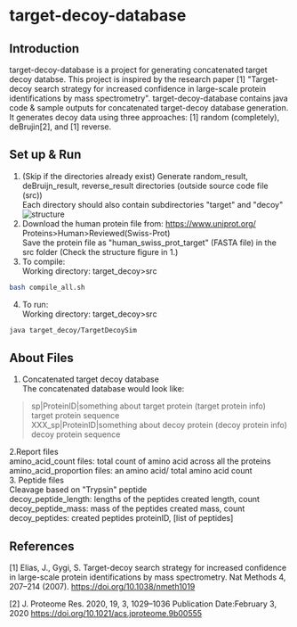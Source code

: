 # target-decoy-database

## Introduction
target-decoy-database is a project for generating concatenated target decoy databse. This project is inspired by the research paper [1] "Target-decoy search strategy for increased confidence in large-scale protein identifications by mass spectrometry". target-decoy-database contains java code & sample outputs for concatenated target-decoy database generation. It generates decoy data using three approaches: [1] random (completely), deBrujin[2], and [1] reverse. 

## Set up & Run
1. (Skip if the directories already exist) Generate random_result, deBruijn_result, reverse_result directories (outside source code file (src)) </br> Each directory should also contain subdirectories "target" and "decoy"
![structure](https://user-images.githubusercontent.com/102386164/228535078-d8b08346-830b-48c0-bfaa-6725218d3224.png) </br>
2. Download the human protein file from: https://www.uniprot.org/   Proteins>Human>Reviewed(Swiss-Prot) </br> Save the protein file as "human_swiss_prot_target" (FASTA file) in the src folder (Check the structure figure in 1.)</br>
3. To compile: </br>
Working directory: target_decoy>src 
```bash
bash compile_all.sh
```
4. To run:</br>
Working directory: target_decoy>src
```bash
java target_decoy/TargetDecoySim
```

## About Files
1. Concatenated target decoy database</br>
The concatenated database would look like:</br>
>sp|ProteinID|something about target protein (target protein info)</br>
target protein sequence</br>
>XXX_sp|ProteinID|something about decoy protein (decoy protein info)</br>
decoy protein sequence</br>

2.Report files </br> 
amino_acid_count files: total count of amino acid across all the proteins
amino_acid_proportion files: an amino acid/ total amino acid count </br> 
3. Peptide files </br>
Cleavage based on "Trypsin" peptide </br> 
decoy_peptide_length: lengths of the peptides created   length, count </br> 
decoy_peptide_mass: mass of the peptides created        mass, count </br> 
decoy_peptides: created peptides                        proteinID, [list of peptides]  </br> 



## References
[1] Elias, J., Gygi, S. Target-decoy search strategy for increased confidence in 
large-scale protein identifications by mass spectrometry.
Nat Methods 4, 207–214 (2007). https://doi.org/10.1038/nmeth1019

[2] J. Proteome Res. 2020, 19, 3, 1029–1036
Publication Date:February 3, 2020
https://doi.org/10.1021/acs.jproteome.9b00555

